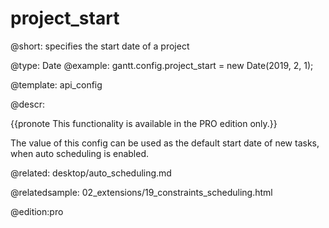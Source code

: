 project_start
=============


@short:
	specifies the start date of a project

@type: Date
@example:
gantt.config.project_start = new Date(2019, 2, 1);

@template:	api_config

@descr:

{{pronote This functionality is available in the PRO edition only.}}

The value of this config can be used as the default start date of new tasks, when auto scheduling is enabled.


@related:
desktop/auto_scheduling.md

@relatedsample:
02_extensions/19_constraints_scheduling.html

@edition:pro



